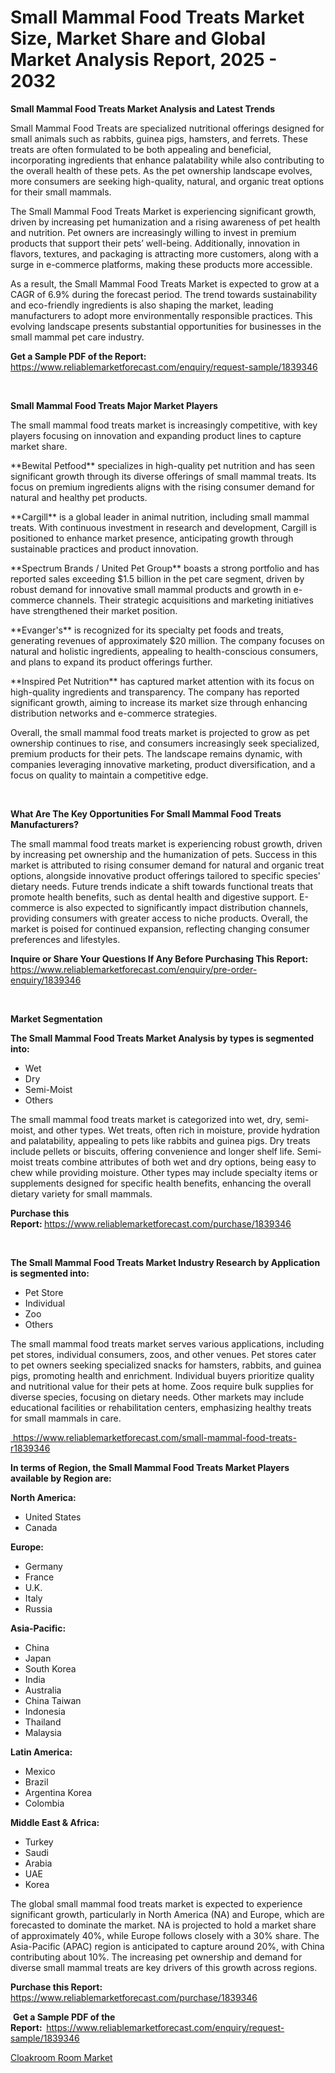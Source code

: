 <p><h1>Small Mammal Food Treats Market Size, Market Share and Global Market Analysis Report, 2025 - 2032</h1></p><p><strong>Small Mammal Food Treats Market Analysis and Latest Trends</strong></p>
<p><p>Small Mammal Food Treats are specialized nutritional offerings designed for small animals such as rabbits, guinea pigs, hamsters, and ferrets. These treats are often formulated to be both appealing and beneficial, incorporating ingredients that enhance palatability while also contributing to the overall health of these pets. As the pet ownership landscape evolves, more consumers are seeking high-quality, natural, and organic treat options for their small mammals.</p><p>The Small Mammal Food Treats Market is experiencing significant growth, driven by increasing pet humanization and a rising awareness of pet health and nutrition. Pet owners are increasingly willing to invest in premium products that support their pets’ well-being. Additionally, innovation in flavors, textures, and packaging is attracting more customers, along with a surge in e-commerce platforms, making these products more accessible.</p><p>As a result, the Small Mammal Food Treats Market is expected to grow at a CAGR of 6.9% during the forecast period. The trend towards sustainability and eco-friendly ingredients is also shaping the market, leading manufacturers to adopt more environmentally responsible practices. This evolving landscape presents substantial opportunities for businesses in the small mammal pet care industry.</p></p>
<p><strong>Get a Sample PDF of the Report:&nbsp;</strong> <a href="https://www.reliablemarketforecast.com/enquiry/request-sample/1839346?utm_campaign=2140&utm_medium=2&utm_source=Github&utm_content=ia&utm_term=10022025&utm_id=small-mammal-food-treats">https://www.reliablemarketforecast.com/enquiry/request-sample/1839346</a></p>
<p>&nbsp;</p>
<p><strong>Small Mammal Food Treats Major Market Players</strong></p>
<p><p>The small mammal food treats market is increasingly competitive, with key players focusing on innovation and expanding product lines to capture market share. </p><p>**Bewital Petfood** specializes in high-quality pet nutrition and has seen significant growth through its diverse offerings of small mammal treats. Its focus on premium ingredients aligns with the rising consumer demand for natural and healthy pet products.</p><p>**Cargill** is a global leader in animal nutrition, including small mammal treats. With continuous investment in research and development, Cargill is positioned to enhance market presence, anticipating growth through sustainable practices and product innovation.</p><p>**Spectrum Brands / United Pet Group** boasts a strong portfolio and has reported sales exceeding $1.5 billion in the pet care segment, driven by robust demand for innovative small mammal products and growth in e-commerce channels. Their strategic acquisitions and marketing initiatives have strengthened their market position.</p><p>**Evanger's** is recognized for its specialty pet foods and treats, generating revenues of approximately $20 million. The company focuses on natural and holistic ingredients, appealing to health-conscious consumers, and plans to expand its product offerings further.</p><p>**Inspired Pet Nutrition** has captured market attention with its focus on high-quality ingredients and transparency. The company has reported significant growth, aiming to increase its market size through enhancing distribution networks and e-commerce strategies.</p><p>Overall, the small mammal food treats market is projected to grow as pet ownership continues to rise, and consumers increasingly seek specialized, premium products for their pets. The landscape remains dynamic, with companies leveraging innovative marketing, product diversification, and a focus on quality to maintain a competitive edge.</p></p>
<p>&nbsp;</p>
<p><strong>What Are The Key Opportunities For Small Mammal Food Treats Manufacturers?</strong></p>
<p><p>The small mammal food treats market is experiencing robust growth, driven by increasing pet ownership and the humanization of pets. Success in this market is attributed to rising consumer demand for natural and organic treat options, alongside innovative product offerings tailored to specific species' dietary needs. Future trends indicate a shift towards functional treats that promote health benefits, such as dental health and digestive support. E-commerce is also expected to significantly impact distribution channels, providing consumers with greater access to niche products. Overall, the market is poised for continued expansion, reflecting changing consumer preferences and lifestyles.</p></p>
<p><strong>Inquire or Share Your Questions If Any Before Purchasing This Report:</strong> <a href="https://www.reliablemarketforecast.com/enquiry/pre-order-enquiry/1839346?utm_campaign=2140&utm_medium=2&utm_source=Github&utm_content=ia&utm_term=10022025&utm_id=small-mammal-food-treats">https://www.reliablemarketforecast.com/enquiry/pre-order-enquiry/1839346</a></p>
<p>&nbsp;</p>
<p><strong>Market Segmentation</strong></p>
<p><strong>The Small Mammal Food Treats Market Analysis by types is segmented into:</strong></p>
<p><ul><li>Wet</li><li>Dry</li><li>Semi-Moist</li><li>Others</li></ul></p>
<p><p>The small mammal food treats market is categorized into wet, dry, semi-moist, and other types. Wet treats, often rich in moisture, provide hydration and palatability, appealing to pets like rabbits and guinea pigs. Dry treats include pellets or biscuits, offering convenience and longer shelf life. Semi-moist treats combine attributes of both wet and dry options, being easy to chew while providing moisture. Other types may include specialty items or supplements designed for specific health benefits, enhancing the overall dietary variety for small mammals.</p></p>
<p><strong>Purchase this Report:&nbsp;</strong><a href="https://www.reliablemarketforecast.com/purchase/1839346?utm_campaign=2140&utm_medium=2&utm_source=Github&utm_content=ia&utm_term=10022025&utm_id=small-mammal-food-treats">https://www.reliablemarketforecast.com/purchase/1839346</a></p>
<p>&nbsp;</p>
<p><strong>The Small Mammal Food Treats Market Industry Research by Application is segmented into:</strong></p>
<p><ul><li>Pet Store</li><li>Individual</li><li>Zoo</li><li>Others</li></ul></p>
<p><p>The small mammal food treats market serves various applications, including pet stores, individual consumers, zoos, and other venues. Pet stores cater to pet owners seeking specialized snacks for hamsters, rabbits, and guinea pigs, promoting health and enrichment. Individual buyers prioritize quality and nutritional value for their pets at home. Zoos require bulk supplies for diverse species, focusing on dietary needs. Other markets may include educational facilities or rehabilitation centers, emphasizing healthy treats for small mammals in care.</p></p>
<p><a href="https://www.reliablemarketforecast.com/small-mammal-food-treats-r1839346?utm_campaign=2140&utm_medium=2&utm_source=Github&utm_content=ia&utm_term=10022025&utm_id=small-mammal-food-treats">&nbsp;https://www.reliablemarketforecast.com/small-mammal-food-treats-r1839346</a></p>
<p><strong>In terms of Region, the Small Mammal Food Treats Market Players available by Region are:</strong></p>
<p>
    <p> <strong> North America: </strong>
        <ul>
            <li>United States</li>
            <li>Canada</li>
        </ul>
        </p> 
    <p> <strong> Europe: </strong>
        <ul>
            <li>Germany</li>
            <li>France</li>
            <li>U.K.</li>
            <li>Italy</li>
            <li>Russia</li>
        </ul>
        </p> 
    <p> <strong> Asia-Pacific: </strong>
        <ul>
            <li>China</li>
            <li>Japan</li>
            <li>South Korea</li>
            <li>India</li>
            <li>Australia</li>
            <li>China Taiwan</li>
            <li>Indonesia</li>
            <li>Thailand</li>
            <li>Malaysia</li>
        </ul>
        </p> 
    <p> <strong> Latin America: </strong>
        <ul>
            <li>Mexico</li>
            <li>Brazil</li>
            <li>Argentina Korea</li>
            <li>Colombia</li>
        </ul>
        </p> 
    <p> <strong> Middle East & Africa: </strong>
        <ul>
            <li>Turkey</li>
            <li>Saudi</li>
            <li>Arabia</li>
            <li>UAE</li>
            <li>Korea</li>
        </ul>
    </p>
    </p>
<p><p>The global small mammal food treats market is expected to experience significant growth, particularly in North America (NA) and Europe, which are forecasted to dominate the market. NA is projected to hold a market share of approximately 40%, while Europe follows closely with a 30% share. The Asia-Pacific (APAC) region is anticipated to capture around 20%, with China contributing about 10%. The increasing pet ownership and demand for diverse small mammal treats are key drivers of this growth across regions.</p></p>
<p><strong>Purchase this Report: </strong><a href="https://www.reliablemarketforecast.com/purchase/1839346?utm_campaign=2140&utm_medium=2&utm_source=Github&utm_content=ia&utm_term=10022025&utm_id=small-mammal-food-treats">https://www.reliablemarketforecast.com/purchase/1839346</a></p>
<p>&nbsp;<strong>Get a Sample PDF of the Report:&nbsp;&nbsp;</strong><a href="https://www.reliablemarketforecast.com/enquiry/request-sample/1839346?utm_campaign=2140&utm_medium=2&utm_source=Github&utm_content=ia&utm_term=10022025&utm_id=small-mammal-food-treats">https://www.reliablemarketforecast.com/enquiry/request-sample/1839346</a></p>
<p><strong></strong></p>
<p><p><a href="https://github.com/abbislposival/Market-Research-Report-List-1/blob/main/cloakroom-room-market.md?utm_campaign=2140&utm_medium=2&utm_source=Github&utm_content=ia&utm_term=10022025&utm_id=small-mammal-food-treats">Cloakroom Room Market</a></p></p>